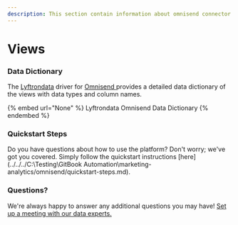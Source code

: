 ```yaml
---
description: This section contain information about omnisend connector views information
---
```


# Views

### Data Dictionary

The [Lyftrondata](https://www.lyftrondata.com/) driver for [Omnisend](https://www.lyftrondata.com/integration/marketing-analytics/omnisend//)[ ](https://www.lyftrondata.com/integration/omnisend/)provides a detailed data dictionary of the views with data types and column names.

{% embed url="None" %}
Lyftrondata Omnisend Data Dictionary
{% endembed %}

### Quickstart Steps

Do you have questions about how to use the platform? Don't worry; we've got you covered. Simply follow the quickstart instructions [here](../../../C:\Testing\GitBook Automation\marketing-analytics/omnisend/quickstart-steps.md).

### Questions? <a href="#questions" id="questions"></a>

We're always happy to answer any additional questions you may have! [Set up a meeting with our data experts.](https://www.lyftrondata.com/book-a-meeting/)


